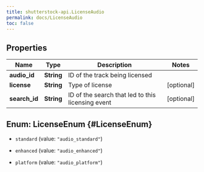```yaml
---
title: shutterstock-api.LicenseAudio
permalink: docs/LicenseAudio
toc: false
---
```




## Properties

Name | Type | Description | Notes
------------ | ------------- | ------------- | -------------
**audio_id** | **String** | ID of the track being licensed | 
**license** | **String** | Type of license | [optional] 
**search_id** | **String** | ID of the search that led to this licensing event | [optional] 


## Enum: LicenseEnum {#LicenseEnum}


* `standard` (value: `"audio_standard"`)

* `enhanced` (value: `"audio_enhanced"`)

* `platform` (value: `"audio_platform"`)




